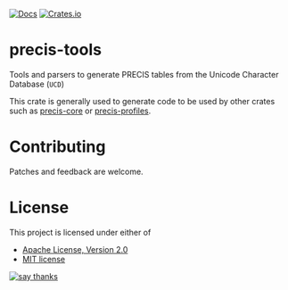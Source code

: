 [![Docs](https://docs.rs/precis-tools/badge.svg)](https://docs.rs/precis-tools)
[![Crates.io](https://img.shields.io/crates/v/precis-tools)](https://crates.io/crates/precis-tools)

# precis-tools

Tools and parsers to generate PRECIS tables from the Unicode Character Database (`UCD`)

This crate is generally used to generate code to be used by other crates such as
[precis-core](https://docs.rs/precis-core) or [precis-profiles](https://docs.rs/precis-profiles).

# Contributing

Patches and feedback are welcome.

# License

This project is licensed under either of
* [Apache License, Version 2.0](https://www.apache.org/licenses/LICENSE-2.0)
* [MIT license](https://opensource.org/licenses/MIT)

[![say thanks](https://img.shields.io/badge/Say%20Thanks-👍-1EAEDB.svg)](https://github.com/sancane/precis/stargazers)
